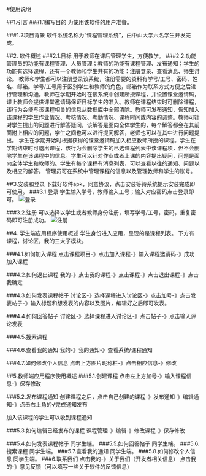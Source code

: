 #使用说明


##1.引言
###1.1编写目的
为使用该软件的用户准备。

###1.2项目背景
软件系统名称为“课程管理系统”，由中山大学六名学生开发完成。

##2. 软件概述
###2.1.目标
用于教师在课后管理学生，方便教学。
###2.2.功能
管理员的功能有课程管理、人员管理；教师的功能有课程管理、发布通知；学生的功能有选择课程，还有一个教师和学生共有的功能：注册登录、查看消息、师生讨论。
教师和学生都可以注册登录该系统，注册需要的资料有学号/工号、密码、姓名、邮箱。学号/工号用于区别学生和教师的角色，邮箱作为联系方式方便之后进行管理和沟通。教师在学期开始时在该系统中创建所授课程，并设置课堂邀请码，课上教师会提供课堂邀请码保证目标学生的准入。教师在课程结束时可删除课程，该行为会使与该课程相关的信息从数据库中全部清除。教师可发布通知，告知加入该课程的学生作业情况、考核情况、考勤情况、课程时间或内容的调整。教师可针对学生提出的问题进行解答疑问，该解答是面向全体学生的，每个解答都会在其前面附上相应的问题，学生之间也可以进行提问解答，老师也可以在其中进行问题提出。
学生在学期开始时根据获得的课堂邀请码加入相应教师所授的课程。学生在学期结束时可退出课程，该行为会删除学生的已选课程列表中该课程项，但不会删除学生在该课程中的信息。学生可以针对作业或者上课的内容提出疑问，问题是面向全体学生和教师的。学生有每个课程有消息列表，可以查看以往的通知、问题以及相应的解答。
管理员可在系统中管理课程的信息以及管理教师和学生的账号。

##3.安装和登录
下载好软件apk，同意协议，点击安装等待系统提示安装完成即可使用。
###3.1.登录
学生输入学号，教师输入工号；输入对应密码点击登录即可。
![登录]()

###3.2.注册
可以选择以学生或者教师身份注册，填写学号/工号，密码，重复密码即可注册成功。
![注册]()

 

##4. 学生端应用程序使用概述
学生身份进入应用，呈现的是课程列表。
下方有课程，讨论区，我的三大子模块。
 

###4.1.如何加入课程
点击课程项目-》点击加入课程-》输入课程邀请码-》成功加入课程
  

###4.2.如何退出课程
我的-》点击我的课程-》点击课程-》点击退出课程-》点击我确定
  
  
###4.3.如何发表课程帖子
讨论区-》选择课程进入讨论区-》点击加号-》点击发表帖子-》输入标题和想发表的内容以及图片，编辑好之后即可发表。
  

  

###4.4.如何回答帖子
讨论区-》选择课程进入讨论区-》点击帖子-》点击输入评论发表
  
  

###4.5.搜索课程
 

###4.6.查看我的通知
我的-》我的通知-》查看系统/课程通知
  

###4.7.如何修改个人信息
点击上方图片昵称栏-》点击相应信息-》修改
  

##5.教师端应用程序使用概述
###5.1.创建课程
点击左上方加号-》输入课程信息-》保存修改
  

###5.2.发布课程通知
创建课程之后，点击自己创建的课程-》发布通知-》编辑通知-》点击右上角的√完成通知发布
  

加入该课程的学生可以收到课程通知
 


###5.3.如何编辑已经发布的课程
课程管理-》编辑-》修改课程-》保存修改
  

 
###5.4.如何发表课程帖子
同学生端。
###5.5.如何回答帖子
同学生端。
###5.6.搜索课程
同学生端。
###5.7.查看我的通知
同学生端。
###5.8.如何修改个人信息
同学生端。
###6.联系我们
点击我的-》关于我们（开发者相关信息）
点击我的-》意见反馈（可以填写一些关于软件的反馈信息）
  

